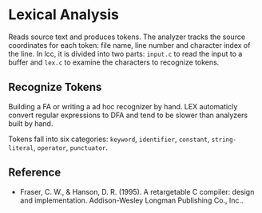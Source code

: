 # Lexical Analysis
Reads source text and produces tokens. The analyzer tracks the source coordinates for each token: file name, line number and character index of the line. In lcc, it is divided into two parts: `input.c` to read the input to a buffer and `lex.c` to examine the characters to recognize tokens.

## Recognize Tokens
Building a FA or writing a ad hoc recognizer by hand. LEX automaticly convert regular expressions to DFA and tend to be slower than analyzers built by hand.

Tokens fall into six categories: `keyword`, `identifier`, `constant`, `string-literal`, `operator`, `punctuator`.

## Reference
- Fraser, C. W., & Hanson, D. R. (1995). A retargetable C compiler: design and implementation. Addison-Wesley Longman Publishing Co., Inc..
